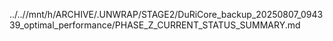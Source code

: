 ../..//mnt/h/ARCHIVE/.UNWRAP/STAGE2/DuRiCore_backup_20250807_094339_optimal_performance/PHASE_Z_CURRENT_STATUS_SUMMARY.md